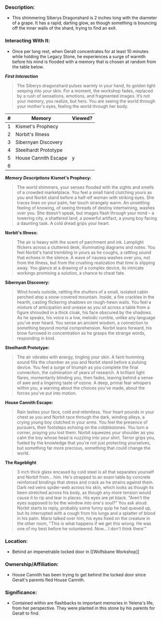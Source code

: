 ### Description:

- This shimmering Siberys Dragonshard is 2 inches long with the diameter of a grape. It has a rapid, darting glow, as though something is bouncing off the inner walls of the shard, trying to find an exit.
### Interacting With It:

- Once per long rest, when Geralt concentrates for at least 10 minutes while holding the Legacy Stone, he experiences a surge of warmth before his mind is flooded with a memory that is chosen at random from the table below.

***First Interaction***
>The Siberys dragonshard pulses warmly in your hand, its golden light seeping into your skin. For a moment, the workshop fades, replaced by a rush of sensations, emotions, and fragmented images. It’s not your memory, you realize, but hers. You are seeing the world through your mother's eyes, feeling the world through her body.

| #   | Memory               | Viewed? |
| --- | -------------------- | ------- |
| 1   | Kismet's Prophecy    |         |
| 2   | Norbit's Illness     |         |
| 3   | Sibernyan Discovery  |         |
| 4   | Steelhardt Prototype |         |
| 5   | House Cannith Escape | y       |
| 6   |                      |         |

***Memory Descriptions***
**Kismet's Prophecy:** 
> The world shimmers, your senses flooded with the sights and smells of a crowded marketplace. You feel a small hand clutching yours as you and Norbit stand before a half-elf woman with striking eyes. She traces lines on your palm, her touch strangely warm. An unsettling feeling of knowing, of seeing threads of destiny intertwining, washes over you. She doesn't speak, but images flash through your mind – a towering city, a shattered land, a powerful artifact, a young boy facing a daunting task. A cold dread grips your heart.

**Norbit's Illness:**
> The air is heavy with the scent of parchment and ink. Lamplight flickers across a cluttered desk, illuminating diagrams and notes. You feel Norbit's hand trembling in yours as he coughs, a rattling sound that echoes in the silence. A wave of nausea washes over you, not from the illness, but from the crushing realization that time is slipping away. You glance at a drawing of a complex device, its intricate workings promising a solution, a chance to cheat fate.

**Sibernyan Discovery:**
>Wind howls outside, rattling the shutters of a small, isolated cabin perched atop a snow-covered mountain. Inside, a fire crackles in the hearth, casting flickering shadows on rough-hewn walls. You feel a mixture of anticipation and unease as you sit across a table from a figure shrouded in a thick cloak, his face obscured by the shadows. As he speaks, his voice is a low, melodic rumble, unlike any language you've ever heard. You sense an ancient wisdom, a connection to something beyond mortal comprehension. Norbit leans forward, his brow furrowed in concentration as he grasps the strange words, responding in kind.

**Steelhardt Prototype:** 
>The air vibrates with energy, tingling your skin. A faint humming sound fills the chamber as you and Norbit stand before a pulsing device. You feel a surge of triumph as you complete the final connection, the culmination of years of research. A brilliant light flares, momentarily blinding you, then fades, leaving behind a sense of awe and a lingering taste of ozone. A deep, primal fear whispers within you, a warning about the choices you've made, about the forces you've put into motion.

**House Cannith Escape:**
>Rain lashes your face, cold and relentless. Your heart pounds in your chest as you and Norbit race through the dark, winding alleys, a crying young boy clutched in your arms. You feel the presence of pursuers, their footsteps echoing on the cobblestones. You turn a corner, praying you lost them. Norbit squeezes your shoulder as you calm the boy whose head is nuzzling into your shirt. Terror grips you, fueled by the knowledge that you're not just protecting yourselves, but something far more precious, something that could change the world.

**The Rageblight**
> 3 inch thick glass encased by cold steel is all that separates yourself and Norbit from... him. He's strapped to an exam table by concrete reinforced bindings that stress and crack as he strains against them. Dark red veins spider-web across his skin, which looks as though its been stretched across his body, as though any more tension would cause it to rip and tear in places. His eyes are jet black. "Aren't the eyes supposed to be the window into one's soul?" You ask aloud. Norbit starts to reply, probably some funny quip he had queued up, but its interrupted with a cough from his lungs and a splatter of blood in his palm. Marix talked over him, his eyes fixed on the creature in the other room, "This is what happens if we get this wrong. He was one of my best before he volunteered. Now... I don't think there'"
### Location:

- Behind an impenetrable locked door in [[Wolfsbane Workshop]]

### Ownership/Affiliation: 

- House Cannith has been trying to get behind the locked door since Geralt's parents fled House Cannith.

### Significance: 

- Contained within are flashbacks to important memories in Yelena's life, from her perspective. They were planted in this stone by his parents for Geralt to find.



